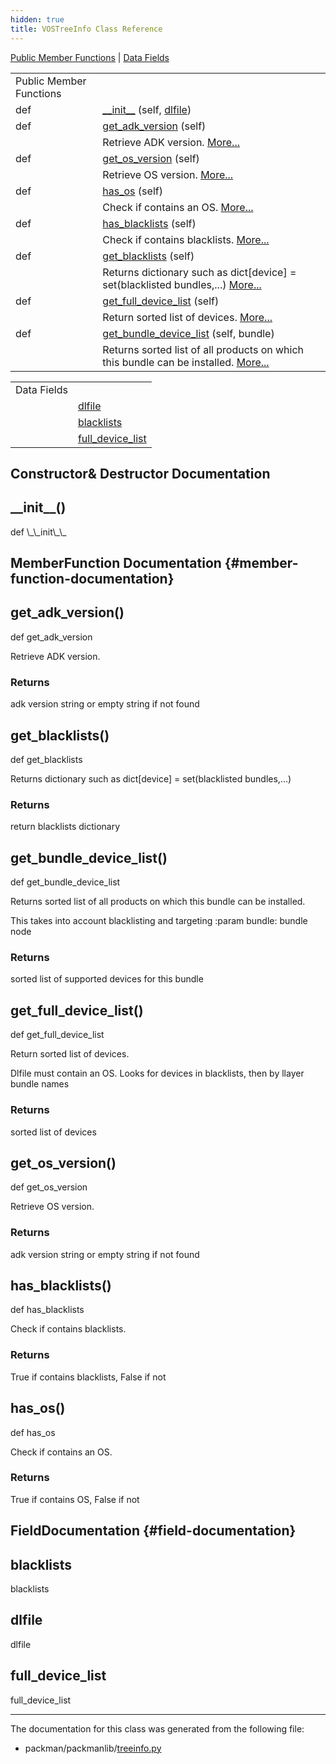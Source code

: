 ```yaml
---
hidden: true
title: VOSTreeInfo Class Reference
---
```


[Public Member Functions](#pub-methods) \| [Data Fields](#pub-attribs)

|  |  |
|----|----|
| Public Member Functions |  |
| def  | [\_\_init\_\_](#a1937f6c896b510c227a14f2cd94fbd72) (self, [dlfile](#ac2881de57842eff0a0fc5b310000fae5)) |
| def  | [get_adk_version](#af7e8e8d7c65613ff8f629caa2e98e200) (self) |
|   | Retrieve ADK version. [More\...](#af7e8e8d7c65613ff8f629caa2e98e200)<br/> |
| def  | [get_os_version](#a6450c87767d20c192984f618b5c87807) (self) |
|   | Retrieve OS version. [More\...](#a6450c87767d20c192984f618b5c87807)<br/> |
| def  | [has_os](#a93b2779240f10ad31268a857e1c00c98) (self) |
|   | Check if contains an OS. [More\...](#a93b2779240f10ad31268a857e1c00c98)<br/> |
| def  | [has_blacklists](#ab23bef047899c8bc70dc5bc9358c4bab) (self) |
|   | Check if contains blacklists. [More\...](#ab23bef047899c8bc70dc5bc9358c4bab)<br/> |
| def  | [get_blacklists](#a582a87139a98071d4f70c3e466f22a9f) (self) |
|   | Returns dictionary such as dict\[device\] = set(blacklisted bundles,\...) [More\...](#a582a87139a98071d4f70c3e466f22a9f)<br/> |
| def  | [get_full_device_list](#af5306da4f486b490938e2dadcd66de61) (self) |
|   | Return sorted list of devices. [More\...](#af5306da4f486b490938e2dadcd66de61)<br/> |
| def  | [get_bundle_device_list](#ae7bf46fcdd4e445628357dc30bb0b835) (self, bundle) |
|   | Returns sorted list of all products on which this bundle can be installed. [More\...](#ae7bf46fcdd4e445628357dc30bb0b835)<br/> |

|             |                                                        |
|-------------|--------------------------------------------------------|
| Data Fields |                                                        |
|             | [dlfile](#ac2881de57842eff0a0fc5b310000fae5)           |
|             | [blacklists](#a1a742cbc15274c5862c2d86ebb946399)       |
|             | [full_device_list](#aa8ae066defd5d597cda90fbf82336268) |

## Constructor& Destructor Documentation

## \_\_init\_\_() <a href="#a1937f6c896b510c227a14f2cd94fbd72" id="a1937f6c896b510c227a14f2cd94fbd72"></a>

<p>def \_\_init\_\_</p>

## MemberFunction Documentation {#member-function-documentation}

## get_adk_version() <a href="#af7e8e8d7c65613ff8f629caa2e98e200" id="af7e8e8d7c65613ff8f629caa2e98e200"></a>

<p>def get_adk_version</p>

Retrieve ADK version.

### Returns

adk version string or empty string if not found

## get_blacklists() <a href="#a582a87139a98071d4f70c3e466f22a9f" id="a582a87139a98071d4f70c3e466f22a9f"></a>

<p>def get_blacklists</p>

Returns dictionary such as dict\[device\] = set(blacklisted bundles,\...)

### Returns

return blacklists dictionary

## get_bundle_device_list() <a href="#ae7bf46fcdd4e445628357dc30bb0b835" id="ae7bf46fcdd4e445628357dc30bb0b835"></a>

<p>def get_bundle_device_list</p>

Returns sorted list of all products on which this bundle can be installed.

This takes into account blacklisting and targeting :param bundle: bundle node

### Returns

sorted list of supported devices for this bundle

## get_full_device_list() <a href="#af5306da4f486b490938e2dadcd66de61" id="af5306da4f486b490938e2dadcd66de61"></a>

<p>def get_full_device_list</p>

Return sorted list of devices.

Dlfile must contain an OS. Looks for devices in blacklists, then by llayer bundle names

### Returns

sorted list of devices

## get_os_version() <a href="#a6450c87767d20c192984f618b5c87807" id="a6450c87767d20c192984f618b5c87807"></a>

<p>def get_os_version</p>

Retrieve OS version.

### Returns

adk version string or empty string if not found

## has_blacklists() <a href="#ab23bef047899c8bc70dc5bc9358c4bab" id="ab23bef047899c8bc70dc5bc9358c4bab"></a>

<p>def has_blacklists</p>

Check if contains blacklists.

### Returns

True if contains blacklists, False if not

## has_os() <a href="#a93b2779240f10ad31268a857e1c00c98" id="a93b2779240f10ad31268a857e1c00c98"></a>

<p>def has_os</p>

Check if contains an OS.

### Returns

True if contains OS, False if not

## FieldDocumentation {#field-documentation}

## blacklists <a href="#a1a742cbc15274c5862c2d86ebb946399" id="a1a742cbc15274c5862c2d86ebb946399"></a>

<p>blacklists</p>

## dlfile <a href="#ac2881de57842eff0a0fc5b310000fae5" id="ac2881de57842eff0a0fc5b310000fae5"></a>

<p>dlfile</p>

## full_device_list <a href="#aa8ae066defd5d597cda90fbf82336268" id="aa8ae066defd5d597cda90fbf82336268"></a>

<p>full_device_list</p>

------------------------------------------------------------------------

The documentation for this class was generated from the following file:

- packman/packmanlib/<a href="treeinfo_8py.md">treeinfo.py</a>
